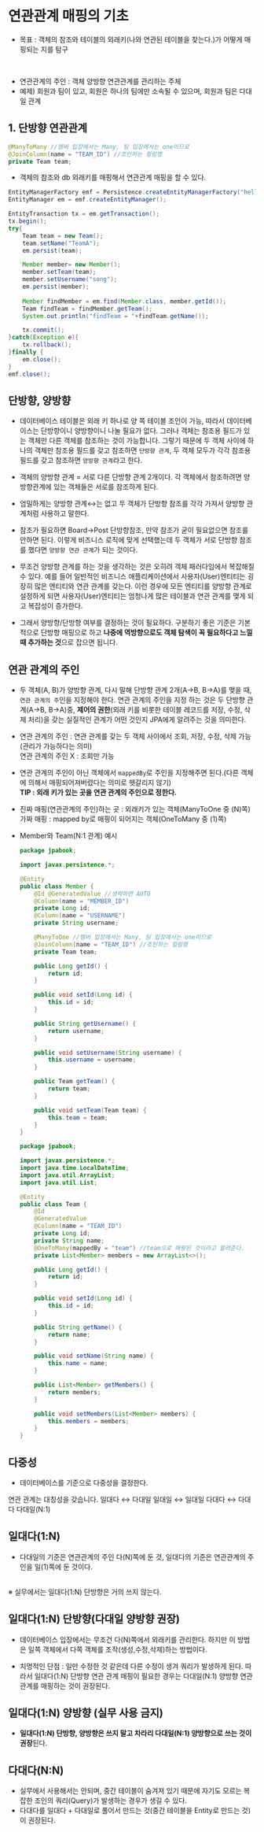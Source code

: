 # 연관관계 매핑의 기초

- 목표 : 객체의 참조와 테이블의 외래키(나와 연관된 테이블을 찾는다.)가 어떻게 매핑되는 지를 탐구
<br/>

- 연관관계의 주인 :  객체 양방향 연관관계를 관리하는 주체
- 예제) 회원과 팀이 있고, 회원은 하나의 팀에만 소속될 수 있으며, 회원과 팀은 다대일 관계

## 1.  단방향 연관관계
```java
@ManyToMany //멤버 입장에서는 Many, 팀 입장에서는 one이므로
@JoinColumn(name = "TEAM_ID") //조인하는 컬럼명
private Team team;

```
- 객체의 참조와 db 외래키를 매핑해서 연관관계 매핑을 할 수 있다.

```java
EntityManagerFactory emf = Persistence.createEntityManagerFactory("hello");
EntityManager em = emf.createEntityManager();

EntityTransaction tx = em.getTransaction();
tx.begin();
try{
    Team team = new Team();
    team.setName("TeamA");
    em.persist(team);

    Member member= new Member();
    member.setTeam(team);
    member.setUsername("song");
    em.persist(member);
    
    Member findMember = em.find(Member.class, member.getId());
    Team findTeam = findMember.getTeam();
    System.out.println("findTeam = "+findTeam.getName());

    tx.commit();
}catch(Exception e){
    tx.rollback();
}finally {
    em.close();
}
emf.close();
```

## 단방향, 양방향
- 데이터베이스 테이블은 외래 키 하나로 양 쪽 테이블 조인이 가능, 따라서 데이터베이스는 단방향이니 양방향이니 나눌 필요가 없다. 그러나 객체는 참조용 필드가 있는 객체만 다른 객체를 참조하는 것이 가능합니다. 그렇기 때문에 두 객체 사이에 하나의 객체만 참조용 필드를 갖고 참조하면 `단방향 관계`, 두 객체 모두가 각각 참조용 필드를 갖고 참조하면 `양방향 관계`라고 한다.

- 객체의 양방향 관계 = 서로 다른 단방향 관계 2개이다. 각 객체에서 참조하려면 양방향관계에 있는 객체들은 서로를 참조하게 된다.

- 엄밀하게는 양방향 관계↔️는 없고 두 객체가 단방향 참조를 각각 가져서 양방향 관계처럼 사용하고 말한다.

- 참조가 필요하면 Board→Post 단방향참조, 만약 참조가 굳이 필요없으면 참조를 안하면 된다. 이렇게 비즈니스 로직에 맞게 선택했는데 두 객체가 서로 단방향 참조를 했다면 `양방향 연관 관계`가 되는 것이다.

- 무조건 양방향 관계를 하는 것을 생각하는 것은 오히려 객체 패러다임에서 복잡해질 수 있다. 예를 들어 일반적인 비즈니스 애플리케이션에서 사용자(User)엔티티는 굉장히 많은 엔티티와 연관 관계를 갖는다. 이런 경우에 모든 엔티티를 양방향 관계로 설정하게 되면 사용자(User)엔티티는 엄청나게 많은 테이블과 연관 관계를 맺게 되고 복잡성이 증가한다.

- 그래서 양방향/단방향 여부를 결정하는 것이 필요하다. 구분하기 좋은 기준은 기본적으로 단방향 매핑으로 하고 **나중에 역방향으로도 객체 탐색이 꼭 필요하다고 느낄 때 추가하는 것**으로 잡으면 됩니다.


## 연관 관계의 주인

- 두 객체(A, B)가 양방향 관계, 다시 말해 단방향 관계 2개(A→B, B→A)를 맺을 때, `연관 관계의 주`인을 지정해야 한다. 연관 관계의 주인을 지정 하는 것은 두 단방향 관계(A→B, B→A)중, **제어의 권한**(외래 키를 비롯한 테이블 레코드를 저장, 수정, 삭제 처리)을 갖는 실질적인 관계가 어떤 것인지 JPA에게 알려주는 것을 의미한다.

- 연관 관계의 주인 : 연관 관계를 갖는 두 객체 사이에서 조회, 저장, 수정, 삭제 가능(관리가 가능하다는 의미)
<br/> 연관 관계의 주인 X : 조회만 가능

- 연관 관계의 주인이 아닌 객체에서 `mappedBy`로 주인을 지정해주면 된다.(다른 객체에 의해서 매핑되어져버렸다는 의미로 헷갈리지 않기)
   <br/> 
   **TIP : 외래 키가 있는 곳을 연관 관계의 주인으로 정한다.**

- 진짜 매핑(연관관계의 주인)하는 곳 : 외래키가 있는 객체(ManyToOne 중 (N)쪽)
  <br/>
   가짜 매핑 : mapped by로 매핑이 되어지는 객체(OneToMany 중 (1)쪽)


- Member와 Team(N:1 관계) 예시
    ```java
    package jpabook;

    import javax.persistence.*;

    @Entity
    public class Member {
        @Id @GeneratedValue //생략하면 AUTO
        @Column(name = "MEMBER_ID")
        private Long id;
        @Column(name = "USERNAME")
        private String username;

        @ManyToOne //멤버 입장에서는 Many, 팀 입장에서는 one이므로
        @JoinColumn(name = "TEAM_ID") //조인하는 컬럼명
        private Team team;

        public Long getId() {
            return id;
        }

        public void setId(Long id) {
            this.id = id;
        }

        public String getUsername() {
            return username;
        }

        public void setUsername(String username) {
            this.username = username;
        }

        public Team getTeam() {
            return team;
        }

        public void setTeam(Team team) {
            this.team = team;
        }
    }

    ```

    ```java
    package jpabook;

    import javax.persistence.*;
    import java.time.LocalDateTime;
    import java.util.ArrayList;
    import java.util.List;

    @Entity
    public class Team {
        @Id
        @GeneratedValue
        @Column(name = "TEAM_ID")
        private Long id;
        private String name;
        @OneToMany(mappedBy = "team") //team으로 매핑된 것이라고 알려준다.
        private List<Member> members = new ArrayList<>();

        public Long getId() {
            return id;
        }

        public void setId(Long id) {
            this.id = id;
        }

        public String getName() {
            return name;
        }

        public void setName(String name) {
            this.name = name;
        }

        public List<Member> getMembers() {
            return members;
        }

        public void setMembers(List<Member> members) {
            this.members = members;
        }
    }

    ```



## 다중성
- 데이터베이스를 기준으로 다중성을 결정한다. 

연관 관계는 대칭성을 갖습니다.
일대다 ↔ 다대일
일대일 ↔ 일대일
다대다 ↔ 다대다
다대일(N:1)

## 일대다(1:N)
- 다대일의 기준은 연관관계의 주인 다(N)쪽에 둔 것, 일대다의 기준은 연관관계의 주인을 일(1)쪽에 둔 것이다.
<br/>
※ 실무에서는 일대다(1:N) 단방향은 거의 쓰지 않는다.

## 일대다(1:N) 단방향(다대일 양방향 권장)

- 데이터베이스 입장에서는 무조건 다(N)쪽에서 외래키를 관리한다. 하지만 이 방법은 일쪽 객체에서 다쪽 객체를 조작(생성,수정,삭제)하는 방법이다.

- 치명적인 단점 : 일만 수정한 것 같은데 다른 수정이 생겨 쿼리가 발생하게 된다. 따라서 일대다(1:N) 단방향 연관 관계 매핑이 필요한 경우는 다대일(N:1) 양방향 연관 관계를 매핑하는 것이 권장된다.

## 일대다(1:N) 양방향 (실무 사용 금지)

- **일대다(1:N) 단방향, 양방향은 쓰지 말고 차라리 다대일(N:1) 양방향으로 쓰는 것이 권장**된다.


## 다대다(N:N)
- 실무에서 사용해서는 안되며, 중간 테이블이 숨겨져 있기 때문에 자기도 모르는 복잡한 조인의 쿼리(Query)가 발생하는 경우가 생길 수 있다.
- 다대다를 일대다 + 다대일로 풀어서 만드는 것(중간 테이블을 Entity로 만드는 것)이 권장된다.